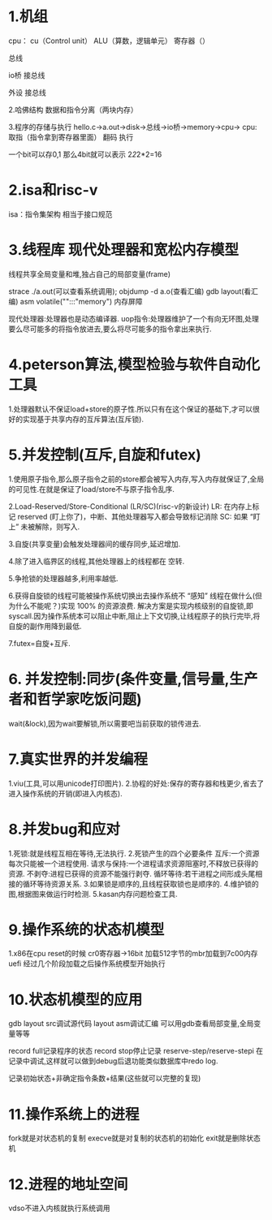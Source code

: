 # 1.机组

cpu：
cu（Control unit）
ALU（算数，逻辑单元）
寄存器（）

总线

io桥 接总线

外设 接总线

2.哈佛结构
数据和指令分离（两块内存）

3.程序的存储与执行
hello.c->a.out->disk->总线->io桥->memory->cpu->
cpu:
取指（指令拿到寄存器里面）
翻码
执行

一个bit可以存0,1
那么4bit就可以表示
2*2*2*2=16

# 2.isa和risc-v

isa：指令集架构 相当于接口规范

# 3.线程库 现代处理器和宽松内存模型

线程共享全局变量和堆,独占自己的局部变量(frame)

strace ./a.out(可以查看系统调用);
objdump -d  a.o(查看汇编)
gdb layout(看汇编)
asm volatile("":::"memory") 内存屏障

现代处理器:处理器也是动态编译器.
uop指令:处理器维护了一个有向无环图,处理要么尽可能多的将指令放进去,要么将尽可能多的指令拿出来执行.

# 4.peterson算法,模型检验与软件自动化工具

1.处理器默认不保证load+store的原子性.所以只有在这个保证的基础下,才可以很好的实现基于共享内存的互斥算法(互斥锁).

# 5.并发控制(互斥,自旋和futex)

1.使用原子指令,那么原子指令之前的store都会被写入内存,写入内存就保证了,全局的可见性.在就是保证了load/store不与原子指令乱序.

2.Load-Reserved/Store-Conditional (LR/SC)(risc-v的新设计)
LR: 在内存上标记 reserved (盯上你了)，中断、其他处理器写入都会导致标记消除
SC: 如果 “盯上” 未被解除，则写入.

3.自旋(共享变量)会触发处理器间的缓存同步,延迟增加.

4.除了进入临界区的线程,其他处理器上的线程都在 空转.

5.争抢锁的处理器越多,利用率越低.

6.获得自旋锁的线程可能被操作系统切换出去操作系统不 “感知” 线程在做什么(但为什么不能呢？)实现 100% 的资源浪费.
解决方案是实现内核级别的自旋锁,即syscall.因为操作系统本可以阻止中断,阻止上下文切换,让线程原子的执行完毕,将自旋的副作用降到最低.

7.futex=自旋+互斥.

# 6. 并发控制:同步(条件变量,信号量,生产者和哲学家吃饭问题)

wait(&lock),因为wait要解锁,所以需要吧当前获取的锁传进去.

# 7.真实世界的并发编程

1.viu(工具,可以用unicode打印图片).
2.协程的好处:保存的寄存器和栈更少,省去了进入操作系统的开销(即进入内核态).

# 8.并发bug和应对

1.死锁:就是线程互相在等待,无法执行.
2.死锁产生的四个必要条件
互斥:一个资源每次只能被一个进程使用.
请求与保持:一个进程请求资源阻塞时,不释放已获得的资源.
不剥夺:进程已获得的资源不能强行剥夺.
循环等待:若干进程之间形成头尾相接的循环等待资源关系.
3.如果锁是顺序的,且线程获取锁也是顺序的.
4.维护锁的图,根据图来做运行时检测.
5.kasan内存问题检查工具.

# 9.操作系统的状态机模型

1.x86在cpu reset的时候
cr0寄存器->16bit
加载512字节的mbr加载到7c00内存 uefi
经过几个阶段加载之后操作系统模型开始执行

# 10.状态机模型的应用

gdb
layout src调试源代码
layout asm调试汇编
可以用gdb查看局部变量,全局变量等等

record full记录程序的状态
record stop停止记录
reserve-step/reserve-stepi 在记录中调试,这样就可以做到debug后退功能类似数据库中redo log.

记录初始状态+非确定指令条数+结果(这些就可以完整的复现)

# 11.操作系统上的进程

fork就是对状态机的复制
execve就是对复制的状态机的初始化
exit就是删除状态机

# 12.进程的地址空间

vdso不进入内核就执行系统调用

